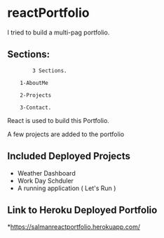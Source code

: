 # reactPortfolio


I tried to build a multi-pag portfolio. 
## Sections:
            3 Sections.

        1-AboutMe
        
        2-Projects
        
        3-Contact.
        
 React is used to build this Portfolio.
     
   
   
   A few projects are added to the portfolio 

   ## Included Deployed Projects
   - Weather Dashboard
   - Work Day Schduler
   - A running application ( Let's Run )

## Link to Heroku Deployed Portfolio  

*https://salmanreactportfolio.herokuapp.com/

    
     
    